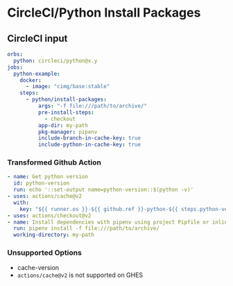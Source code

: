 # CircleCI/Python Install Packages

## CircleCI input

```yaml
orbs:
  python: circleci/python@x.y
jobs:
  python-example:
    docker:
      - image: "cimg/base:stable"
    steps:
      - python/install-packages:
          args: "-f file:///path/to/archive/"
          pre-install-steps:
            - checkout
          app-dir: my-path
          pkg-manager: pipenv
          include-branch-in-cache-key: true
          include-python-in-cache-key: true
```

### Transformed Github Action

```yaml
- name: Get python version
  id: python-version
  run: echo '::set-output name=python-version::$(python -v)'
- uses: actions/cache@v2
  with:
    key: "${{ runner.os }}-${{ github.ref }}-python-${{ steps.python-version.outputs.python-version }}-pipenv-${{ hashFiles('Pipfile.lock') }}"
- uses: actions/checkout@v2
- name: Install dependencies with pipenv using project Pipfile or inline packages
  run: pipenv install -f file:///path/to/archive/
  working-directory: my-path
```

### Unsupported Options

- cache-version
- `actions/cache@v2` is not supported on GHES
